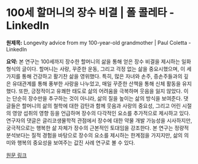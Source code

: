 # 100세 할머니의 장수 비결 | 폴 콜레타 - LinkedIn

**원제목:** Longevity advice from my 100-year-old grandmother | Paul Coletta - LinkedIn

**요약:** 본 연구는 100세까지 장수한 할머니의 삶을 통해 얻은 장수 비결을 제시하는 일화 형식의 글이다.  할머니는 사랑, 꾸준한 운동, 그리고 걱정 없는 삶을 중요시했으며, 이 세 가지를 통해 건강하고 활기찬 삶을 영위했다.  특히, 많은 자녀와 손주, 증손주들과의 깊은 유대관계를 통해 풍부한 사랑을 나누었고, 매일 꾸준한 산책을 통해 신체 활동을 유지했다.  또한, 긍정적이고 유쾌한 태도로 삶의 어려움을 극복하며 웃음을 잃지 않았다.  이는 단순히 장수만을 추구하는 것이 아니라, 삶의 질을 높이는 삶의 방식을 보여준다.  댓글들은 할머니의 삶의 철학에 대한 감탄과 함께 웃음과 사랑의 중요성, 그리고 어린 시절의 영양 섭취의 영향 등을 언급하며 장수의 다각적인 요소를 추가적으로 제시하고 있다.  연구자의 댓글은 글리코생물학적 관점에서 장수에 대한 약물 개발 가능성을 시사하지만, 궁극적으로는 행복한 삶 자체가 장수의 근본적인 토대임을 강조한다.  본 연구는 정량적 분석보다는 질적 경험을 바탕으로 장수의 요소를 제시하는 한계점을 가지지만,  삶의 의미와 행복의 중요성을 보여주는 값진 사례 연구로 볼 수 있다.

[원문 링크](https://www.linkedin.com/posts/paulcoletta_longevity-advice-from-my-100-year-old-grandmother-activity-7353424490552279040-5xRo)

